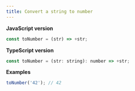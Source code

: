 ```yaml
---
title: Convert a string to number
---
```


**JavaScript version**

```js
const toNumber = (str) => +str;
```

**TypeScript version**

```js
const toNumber = (str: string): number => +str;
```

**Examples**

```js
toNumber('42'); // 42
```
